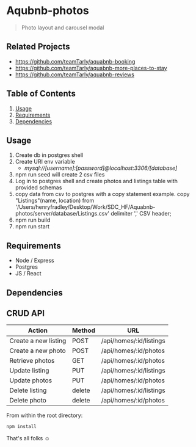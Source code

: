 # Aqubnb-photos

> Photo layout and carousel modal

## Related Projects

  - https://github.com/teamTarly/aquabnb-booking
  - https://github.com/teamTarly/aquabnb-more-places-to-stay
  - https://github.com/teamTarly/aquabnb-reviews

## Table of Contents

1. [Usage](#Usage)
1. [Requirements](#requirements)
1. [Dependencies](#Dependencies)

## Usage

1. Create db in postgres shell
2. Create URI env variable
   - *mysql://[username]:[password]@localhost:3306/[database]*
3. npm run seed will create 2 csv files
4. Log in to postgres shell and create photos and listings table with provided schemas
5. copy data from csv to postgres with a copy statement 
example. copy "Listings"(name, location)
from '/Users/henryfradley/Desktop/Work/SDC_HF/Aquabnb-photos/server/database/Listings.csv'
delimiter ','
CSV header;
6. npm run build
7. npm run start

## Requirements

* Node / Express
* Postgres
* JS / React 

## Dependencies

## CRUD API

| Action | Method | URL |
| -------------------- | ------ | ----------------------- |
| Create a new listing | POST | /api/homes/:id/listings |
| Create a new photo | POST | /api/homes/:id/photos |
| Retrieve photos | GET | /api/homes/:id/photos |
| Update listing | PUT | /api/homes/:id/listings |
| Update photos | PUT | /api/homes/:id/photos |
| Delete listing | delete | /api/homes/:id/listings |
| Delete photo | delete | /api/homes/:id/photos |


From within the root directory:

```sh
npm install
```
That's all folks :relaxed:

